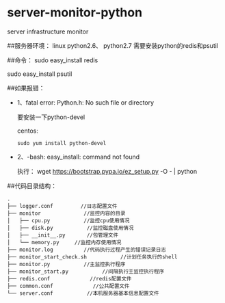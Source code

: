 # server-monitor-python
server infrastructure monitor


##服务器环境：
linux
python2.6、 python2.7
需要安装python的redis和psutil

##命令：
sudo easy_install redis

sudo easy_install psutil

##如果报错：
* 1、fatal error: Python.h: No such file or directory

   要安装一下python-devel

    centos:

      sudo yum install python-devel

* 2、-bash: easy_install: command not found

    执行：
      wget https://bootstrap.pypa.io/ez_setup.py -O - | python

##代码目录结构：
```
.
├── logger.conf         //日志配置文件
├── monitor              //监控内容的目录
│   ├── cpu.py           //监控cpu使用情况
│   ├── disk.py           //监控磁盘使用情况
│   ├── __init__.py       //包管理文件
│   └── memory.py     //监控内存使用情况
├── monitor.log          //代码执行过程产生的错误记录日志
├── monitor_start_check.sh           //计划任务执行的shell
├── monitor.py           //主监控执行程序
├── monitor_start.py           //间隔执行主监控执行程序
├── redis.conf             //redis配置文件
├── common.conf             //公共配置文件
└── server.conf           //本机服务器基本信息配置文件
```
